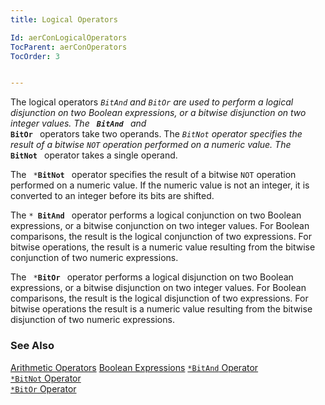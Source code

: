 ```yaml
---
title: Logical Operators

Id: aerConLogicalOperators
TocParent: aerConOperators
TocOrder: 3


---
```


The logical operators <code>*BitAnd</code> and <code>*BitOr</code> are used to perform a logical disjunction on two Boolean expressions, or a bitwise disjunction on two integer values. The <code>* **BitAnd** </code> and <code>* **BitOr** </code> operators take two operands. The <code>*BitNot</code> operator specifies the result of a bitwise <code>NOT</code> operation performed on a numeric value. The <code>* **BitNot** </code> operator takes a single operand. <p> The <code> ***BitNot** </code> operator specifies the result of a bitwise <code>NOT</code> operation performed on a numeric value. If the numeric value is not an integer, it is converted to an integer before its bits are shifted. 

The <code>* **BitAnd** </code> operator performs a logical conjunction on two Boolean expressions, or a bitwise conjunction on two integer values. For Boolean comparisons, the result is the logical conjunction of two expressions. For bitwise operations, the result is a numeric value resulting from the bitwise conjunction of two numeric expressions. 

The <code> ***BitOr** </code> operator performs a logical disjunction on two Boolean expressions, or a bitwise disjunction on two integer values. For Boolean comparisons, the result is the logical disjunction of two expressions. For bitwise operations the result is a numeric value resulting from the bitwise disjunction of two numeric expressions. 

### See Also
[Arithmetic Operators](aerConArithmeticOperators.html)
[Boolean Expressions](aerConBooleanExpressions.html)
[<code>*BitAnd</code> Operator](BitAnd_Operator.html)<br /> <a href="BitNot_Operator"><code>*BitNot</code> Operator</a><br /> <a href="BitOr_Operator"><code>*BitOr</code> Operator</a> 

